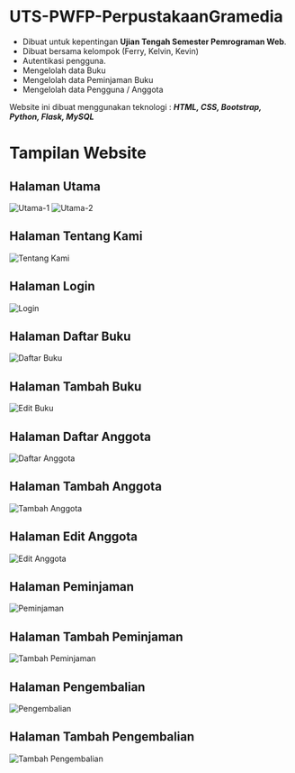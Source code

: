 # UTS-PWFP-PerpustakaanGramedia

- Dibuat untuk kepentingan **Ujian Tengah Semester Pemrograman Web**.
- Dibuat bersama kelompok (Ferry, Kelvin, Kevin)
- Autentikasi pengguna.
- Mengelolah data Buku
- Mengelolah data Peminjaman Buku
- Mengelolah data Pengguna / Anggota

Website ini dibuat menggunakan teknologi :
**_HTML, CSS, Bootstrap, Python, Flask, MySQL_**

# Tampilan Website

## Halaman Utama

![Utama-1](images/image.png)
![Utama-2](images/image-1.png)

## Halaman Tentang Kami

![Tentang Kami](images/image-2.png)

## Halaman Login

![Login](images/image-3.png)

## Halaman Daftar Buku

![Daftar Buku](images/image-4.png)

## Halaman Tambah Buku

![Edit Buku](images/image-5.png)

## Halaman Daftar Anggota

![Daftar Anggota](images/image-6.png)

## Halaman Tambah Anggota

![Tambah Anggota](images/image-8.png)

## Halaman Edit Anggota

![Edit Anggota](images/image-7.png)

## Halaman Peminjaman

![Peminjaman](images/image-9.png)

## Halaman Tambah Peminjaman

![Tambah Peminjaman](images/image-10.png)

## Halaman Pengembalian

![Pengembalian](images/image-11.png)

## Halaman Tambah Pengembalian

![Tambah Pengembalian](images/image-12.png)
